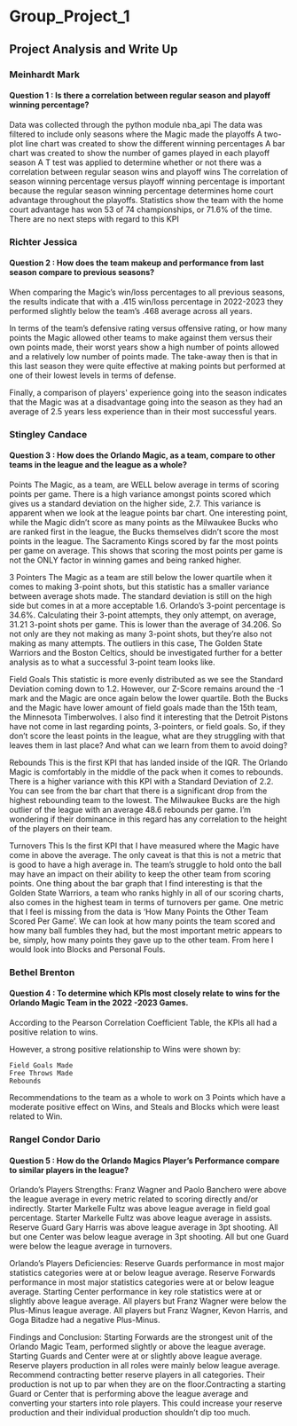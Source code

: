 # Group_Project_1

## Project Analysis and Write Up

### Meinhardt Mark
#### Question 1 : Is there a correlation between regular season and playoff winning percentage?
  Data was collected through the python module nba_api
  The data was filtered to include only seasons where the Magic made the playoffs
  A two-plot line chart was created to show the different winning percentages
  A bar chart was created to show the number of games played in each playoff season
  A T test was applied to determine whether or not there was a correlation between regular season wins and playoff wins
  The correlation of season winning percentage versus playoff winning percentage is important because the regular season winning percentage determines home court advantage throughout the playoffs.
  Statistics show the team with the home court advantage has won 53 of 74 championships, or 71.6% of the time.
  There are no next steps with regard to this KPI

### Richter Jessica
#### Question 2 : How does the team makeup and performance from last season compare to previous seasons?
  When comparing the Magic’s win/loss percentages to all previous seasons, the results indicate that with a .415 win/loss percentage in 2022-2023 they performed slightly below the team’s .468 average across all years.
  
  In terms of the team’s defensive rating versus offensive rating, or how many points the Magic allowed other teams to make against them versus their own points made, their worst years show a high number of points allowed and a relatively low number of points made. The take-away then is that in this last season they were quite effective at making points but performed at one of their lowest levels in terms of defense.
  
  Finally, a comparison of players' experience going into the season indicates that the Magic was at a disadvantage going into the season as they had an average of 2.5 years less experience than in their most successful years.

### Stingley Candace
#### Question 3 : How does the Orlando Magic, as a team, compare to other teams in the league and the league as a whole?
  Points
    The Magic, as a team, are WELL below average in terms of scoring points per game.
    There is a high variance amongst points scored which gives us a standard deviation on the higher side, 2.7. This variance is apparent when we look at the league points bar chart.
    One interesting point, while the Magic didn’t score as many points as the Milwaukee Bucks who are ranked first in the league, the Bucks themselves didn’t score the most points in the league.
    The Sacramento Kings scored by far the most points per game on average. This shows that scoring the most points per game is not the ONLY factor in winning games and being ranked higher.
  
  3 Pointers
    The Magic as a team are still below the lower quartile when it comes to making 3-point shots, but this statistic has a smaller variance between average shots made. The standard deviation is still on the high side but comes in at a more acceptable 1.6.
    Orlando’s 3-point percentage is 34.6%. Calculating their 3-point attempts, they only attempt, on average, 31.21 3-point shots per game. This is lower than the average of 34.206. So not only are they not making as many 3-point shots, but they’re also not making as many attempts.
    The outliers in this case, The Golden State Warriors and the Boston Celtics, should be investigated further for a better analysis as to what a successful 3-point team looks like.
  
  Field Goals
    This statistic is more evenly distributed as we see the Standard Deviation coming down to 1.2. However, our Z-Score remains around the -1 mark and the Magic are once again below the lower quartile.
    Both the Bucks and the Magic have lower amount of field goals made than the 15th team, the Minnesota Timberwolves.
    I also find it interesting that the Detroit Pistons have not come in last regarding points, 3-pointers, or field goals. So, if they don’t score the least points in the league, what are they struggling with that leaves them in last place? And what can we learn from them to avoid doing?
  
  Rebounds
    This is the first KPI that has landed inside of the IQR. The Orlando Magic is comfortably in the middle of the pack when it comes to rebounds.
    There is a higher variance with this KPI with a Standard Deviation of 2.2. You can see from the bar chart that there is a significant drop from the highest rebounding team to the lowest.
    The Milwaukee Bucks are the high outlier of the league with an average 48.6 rebounds per game. I’m wondering if their dominance in this regard has any correlation to the height of the players on their team.
  
  Turnovers
    This Is the first KPI that I have measured where the Magic have come in above the average. The only caveat is that this is not a metric that is good to have a high average in.
    The team’s struggle to hold onto the ball may have an impact on their ability to keep the other team from scoring points.
    One thing about the bar graph that I find interesting is that the Golden State Warriors, a team who ranks highly in all of our scoring charts, also comes in the highest team in terms of turnovers per game.
    One metric that I feel is missing from the data is ‘How Many Points the Other Team Scored Per Game’. We can look at how many points the team scored and how many ball fumbles they had, but the most important metric appears to be, simply, how many points they gave up to the other team. From here I would look into Blocks and Personal Fouls.

### Bethel Brenton
#### Question 4 : To determine which KPIs most closely relate to wins for the Orlando Magic Team in the 2022 -2023 Games.
  According to the Pearson Correlation Coefficient Table, the KPIs all had a positive relation to wins.
  
  However, a strong positive relationship to Wins were shown by:
  
    Field Goals Made
    Free Throws Made
    Rebounds
    
  Recommendations to the team as a whole to work on 3 Points which have a moderate positive effect on Wins, and Steals and Blocks which were least related to Win.

### Rangel Condor Dario
#### Question 5 : How do the Orlando Magics Player’s Performance compare to similar players in the league?
  Orlando’s Players Strengths:
    Franz Wagner and Paolo Banchero were above the league average in every metric related to scoring directly and/or indirectly.
    Starter Markelle Fultz was above league average in field goal percentage.
    Starter Markelle Fultz was above league average in assists.
    Reserve Guard Gary Harris was above league average in 3pt shooting.
    All but one Center was below league average in 3pt shooting.
    All but one Guard were below the league average in turnovers.
    
  Orlando’s Players Deficiencies:
    Reserve Guards performance in most major statistics categories were at or below league average.
    Reserve Forwards performance in most major statistics categories were at or below league average.
    Starting Center performance in key role statistics were at or slightly above league average.
    All players but Franz Wagner were below the Plus-Minus league average.
    All players but Franz Wagner, Kevon Harris, and Goga Bitadze had a negative Plus-Minus.
    
  Findings and Conclusion:
    Starting Forwards are the strongest unit of the Orlando Magic Team, performed slightly or above the league average.
    Starting Guards and Center were at or slightly above league average.
    Reserve players production in all roles were mainly below league average.
    Recommend contracting better reserve players in all categories. Their production is not up to par when they are on the floor.Contracting a starting Guard or Center that is performing above the league average and converting your starters into role players. This could increase your reserve production and their individual production shouldn’t dip too much.
